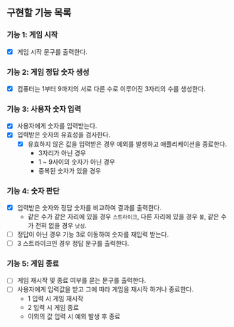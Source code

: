 ## 구현할 기능 목록

### 기능 1: 게임 시작

- [x] 게임 시작 문구를 출력한다.

### 기능 2: 게임 정답 숫자 생성

- [x] 컴퓨터는 1부터 9까지의 서로 다른 수로 이루어진 3자리의 수를 생성한다.

### 기능 3: 사용자 숫자 입력

- [x] 사용자에게 숫자를 입력받는다.
- [x] 입력받은 숫자의 유효성을 검사한다.
  - [x] 유효하지 않은 값을 입력받은 경우 예외를 발생하고 애플리케이션을 종료한다.
    - 3자리가 아닌 경우
    - 1 ~ 9사이의 숫자가 아닌 경우
    - 중복된 숫자가 있을 경우

### 기능 4: 숫자 판단

- [x] 입력받은 숫자와 정답 숫자를 비교하여 결과를 출력한다.
  - 같은 수가 같은 자리에 있을 경우 `스트라이크`, 다른 자리에 있을 경우 `볼`, 같은 수가 전혀 없을 경우 `낫싱`.
- [ ] 정답이 아닌 경우 기능 3로 이동하여 숫자를 재입력 받는다.
- [ ] 3 스트라이크인 경우 정답 문구를 출력한다.

### 기능 5: 게임 종료

- [ ] 게임 재시작 및 종료 여부를 묻는 문구를 출력한다.
- [ ] 사용자에게 입력값을 받고 그에 따라 게임을 재시작 하거나 종료한다.
  - 1 입력 시 게임 재시작
  - 2 입력 시 게임 종료
  - 이외의 값 입력 시 예외 발생 후 종료
